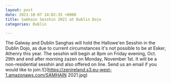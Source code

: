 ```yaml
---
layout: post
date: 2021-10-07 14:02:35 +0000
title: Samhain Sesshin 2021 at Dublin Dojo
categories: Dublin

---
```

The Galway and Dublin Sanghas will hold the Hallowe'en Sesshin in the Dublin Dojo, as due to current circumstances it's not possible to  be at Esker, Athenry this year. The sesshin will begin at 8pm on Friday evening, Oct. 29th and end after morning zazen on Monday, November 1st. It will be a non-residential sesshin and also offered on line. Send us an email if you would like to join.![](https://zenireland.s3.eu-west-1.amazonaws.com/SAMHAIN 2021.jpg)
